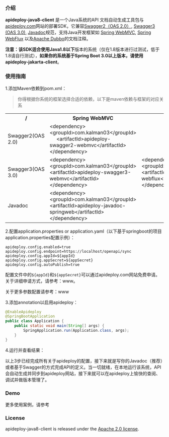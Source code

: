 ### 介绍

**apideploy-java8-client** 是一个Java系统的API 文档自动生成工具包与[apideploy.com](https://www.apideploy.com)网站的部署SDK，它兼容[Swagger2（OAS 2.0）](https://swagger.io/specification/v2/), [Swagger3 (OAS 3.0)](https://swagger.io/specification/v3/), [Javadoc](https://zh.wikipedia.org/wiki/Javadoc)规范，支持Java开发框架如 [Spring WebMVC](https://docs.spring.io/spring-framework/reference/web/webmvc.html), [Spring WebFlux](https://docs.spring.io/spring-framework/reference/web/webflux.html) 以及[Apache Dubbo](https://cn.dubbo.apache.org/zh-cn/)的文档注释。

**注意：**该SDK适合使用**Java1.8以下**版本的系统（仅在1.8版本进行过测试，低于1.8请自行测试），**如果你的系统基于Spring Boot 3.0以上版本，请使用apideploy-jakarta-client**。

### 使用指南

1.添加Maven依赖到pom.xml：

> 你得根据你系统的框架选择合适的依赖，以下是maven依赖与框架的对应关系

<table style="overflow-x: auto;width: 100%;border-collapse: collapse;"> <tr> <th>/</th> <th>Spring WebMVC</th> <th>Spring WebFlux</th> <th>Apache Dubbo</th> </tr> <tr> <td>Swagger2(OAS 2.0)</td> <td>&lt;dependency&gt; &nbsp;&nbsp;&nbsp;&nbsp; &lt;groupId&gt;com.kalman03&lt;/groupId&gt;  &nbsp;&nbsp;&nbsp;&nbsp;  &lt;artifactId&gt;apideploy-swagger2-webmvc&lt;/artifactId&gt; &lt;/dependency&gt;</td> <td></td> <td></td> </tr> <tr> <td>Swagger3(OAS 3.0)</td> <td>&lt;dependency&gt; &lt;groupId&gt;com.kalman03&lt;/groupId&gt; &lt;artifactId&gt;apideploy-swagger3-webmvc&lt;/artifactId&gt; &lt;/dependency&gt;</td> <td>&lt;dependency&gt; &lt;groupId&gt;com.kalman03&lt;/groupId&gt; &lt;artifactId&gt;apideploy-swagger3-webflux&lt;/artifactId&gt; &lt;/dependency&gt;</td> <td></td> </tr> <tr> <td>Javadoc</td> <td>&lt;dependency&gt; &lt;groupId&gt;com.kalman03&lt;/groupId&gt; &lt;artifactId&gt;apideploy-javadoc-springweb&lt;/artifactId&gt; &lt;/dependency&gt;</td> <td></td> <td>&lt;dependency&gt; &lt;groupId&gt;com.kalman03&lt;/groupId&gt; &lt;artifactId&gt;apideploy-javadoc-springweb&lt;/artifactId&gt; &lt;/dependency&gt;</td> </tr> </table>



2.配置application.properties or application.yaml（以下基于springboot的项目application.properties配置示例）：

```properties
apideploy.config.enabled=true
apideploy.config.endpoint=https://localhost/openapi/sync
apideploy.config.appId=${appId}
apideploy.config.appSecret=${appSecret}
apideploy.config.autoPublish=true
```

配置文件中的`${appId}`和`${appSecret}`可以通过apideploy.com网站免费申请。关于详细申请方式，请参考：www。

关于更多参数配置请参考：www

3.添加annotation以启用apideploy：

```java
@EnableApideploy
@SpringBootApplication
public class Application {
    public static void main(String[] args) {
        SpringApplication.run(Application.class, args);
    }
}
```

4.运行并查看结果：

以上3步已经完成所有关于apideploy的配置，接下来就是写你的Javadoc（推荐）或者基于Swagger的方式完成API的定义。当一切就绪，在本地运行该系统，API会自动生成并同步到apideploy网站，接下来就可以在apideploy上愉快的查阅、调试并做版本管理了。

### Demo

更多使用案例，请参考

### License

apideploy-java8-client is released under the [Apache 2.0 license](http://www.apache.org/licenses/LICENSE-2.0).

